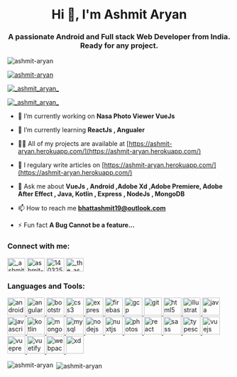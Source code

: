 <h1 align="center">Hi 👋, I'm Ashmit Aryan</h1>
<h3 align="center">A passionate Android and Full stack Web Developer from India. Ready for any project.</h3>

<p align="left"> <img src="https://komarev.com/ghpvc/?username=ashmit-aryan&label=Profile%20views&color=0e75b6&style=flat" alt="ashmit-aryan" /> </p>

<p align="left"> <a href="https://github.com/ryo-ma/github-profile-trophy"><img src="https://github-profile-trophy.vercel.app/?username=ashmit-aryan" alt="ashmit-aryan" /></a> </p>

<p align="left"> <a href="https://twitter.com/_ashmit_aryan_" target="blank"><img src="https://img.shields.io/twitter/follow/_ashmit_aryan_?logo=twitter&style=for-the-badge" alt="_ashmit_aryan_" /></a> </p>
<p align="left"> <a href="https://www.instagram.com/_the_ashmit_aryan_/" target="blank"><img src="https://img.shields.io/instagram/follow/_ashmit_aryan_?logo=instagram&style=for-the-badge" alt="_ashmit_aryan_" /></a> </p>

- 🔭 I’m currently working on **Nasa Photo Viewer VueJs**

- 🌱 I’m currently learning **ReactJs , Angualer**

- 👨‍💻 All of my projects are available at [https://ashmit-aryan.herokuapp.com/](https://ashmit-aryan.herokuapp.com/)

- 📝 I regulary write articles on [https://ashmit-aryan.herokuapp.com/](https://ashmit-aryan.herokuapp.com/)

- 💬 Ask me about **VueJs , Android ,Adobe Xd ,Adobe Premiere, Adobe After Effect , Java, Kotlin , Express , NodeJs , MongoDB**

- 📫 How to reach me **bhattashmit19@outlook.com**

- ⚡ Fun fact **A Bug Cannot be a feature...**

<p align="left">
<h3 align="left">Connect with me:</h3>
<a href="https://twitter.com/_ashmit_aryan_" target="blank"><img align="center" src="https://cdn.jsdelivr.net/npm/simple-icons@3.0.1/icons/twitter.svg" alt="_ashmit_aryan_" height="30" width="40" /></a>
<a href="https://linkedin.com/in/ashmit-aryan" target="blank"><img align="center" src="https://cdn.jsdelivr.net/npm/simple-icons@3.0.1/icons/linkedin.svg" alt="ashmit-aryan" height="30" width="40" /></a>
<a href="https://stackoverflow.com/users/14032522" target="blank"><img align="center" src="https://cdn.jsdelivr.net/npm/simple-icons@3.0.1/icons/stackoverflow.svg" alt="14032522" height="30" width="40" /></a>
<a href="https://instagram.com/_the_ashmit_aryan_" target="blank"><img align="center" src="https://cdn.jsdelivr.net/npm/simple-icons@3.0.1/icons/instagram.svg" alt="_the_ashmit_aryan_" height="30" width="40" /></a>
</p>

<h3 align="left">Languages and Tools:</h3>
<p align="left"> <a href="https://developer.android.com" target="_blank"> <img src="https://devicons.github.io/devicon/devicon.git/icons/android/android-original-wordmark.svg" alt="android" width="40" height="40"/> </a> <a href="https://angular.io" target="_blank"> <img src="https://devicons.github.io/devicon/devicon.git/icons/angularjs/angularjs-original.svg" alt="angularjs" width="40" height="40"/> </a> <a href="https://getbootstrap.com" target="_blank"> <img src="https://devicons.github.io/devicon/devicon.git/icons/bootstrap/bootstrap-plain.svg" alt="bootstrap" width="40" height="40"/> </a> <a href="https://www.w3schools.com/css/" target="_blank"> <img src="https://devicons.github.io/devicon/devicon.git/icons/css3/css3-original-wordmark.svg" alt="css3" width="40" height="40"/> </a> <a href="https://expressjs.com" target="_blank"> <img src="https://devicons.github.io/devicon/devicon.git/icons/express/express-original-wordmark.svg" alt="express" width="40" height="40"/> </a> <a href="https://firebase.google.com/" target="_blank"> <img src="https://www.vectorlogo.zone/logos/firebase/firebase-icon.svg" alt="firebase" width="40" height="40"/> </a> <a href="https://cloud.google.com" target="_blank"> <img src="https://www.vectorlogo.zone/logos/google_cloud/google_cloud-icon.svg" alt="gcp" width="40" height="40"/> </a> <a href="https://git-scm.com/" target="_blank"> <img src="https://www.vectorlogo.zone/logos/git-scm/git-scm-icon.svg" alt="git" width="40" height="40"/> </a> <a href="https://www.w3.org/html/" target="_blank"> <img src="https://devicons.github.io/devicon/devicon.git/icons/html5/html5-original-wordmark.svg" alt="html5" width="40" height="40"/> </a> <a href="https://www.adobe.com/in/products/illustrator.html" target="_blank"> <img src="https://www.vectorlogo.zone/logos/adobe_illustrator/adobe_illustrator-icon.svg" alt="illustrator" width="40" height="40"/> </a> <a href="https://www.java.com" target="_blank"> <img src="https://devicons.github.io/devicon/devicon.git/icons/java/java-original-wordmark.svg" alt="java" width="40" height="40"/> </a> <a href="https://developer.mozilla.org/en-US/docs/Web/JavaScript" target="_blank"> <img src="https://devicons.github.io/devicon/devicon.git/icons/javascript/javascript-original.svg" alt="javascript" width="40" height="40"/> </a> <a href="https://kotlinlang.org" target="_blank"> <img src="https://www.vectorlogo.zone/logos/kotlinlang/kotlinlang-icon.svg" alt="kotlin" width="40" height="40"/> </a> <a href="https://www.mongodb.com/" target="_blank"> <img src="https://devicons.github.io/devicon/devicon.git/icons/mongodb/mongodb-original-wordmark.svg" alt="mongodb" width="40" height="40"/> </a> <a href="https://www.mysql.com/" target="_blank"> <img src="https://devicons.github.io/devicon/devicon.git/icons/mysql/mysql-original-wordmark.svg" alt="mysql" width="40" height="40"/> </a> <a href="https://nodejs.org" target="_blank"> <img src="https://devicons.github.io/devicon/devicon.git/icons/nodejs/nodejs-original-wordmark.svg" alt="nodejs" width="40" height="40"/> </a> <a href="https://nuxtjs.org/" target="_blank"> <img src="https://www.vectorlogo.zone/logos/nuxtjs/nuxtjs-icon.svg" alt="nuxtjs" width="40" height="40"/> </a> <a href="https://www.photoshop.com/en" target="_blank"> <img src="https://devicons.github.io/devicon/devicon.git/icons/photoshop/photoshop-plain.svg" alt="photoshop" width="40" height="40"/> </a> <a href="https://reactjs.org/" target="_blank"> <img src="https://devicons.github.io/devicon/devicon.git/icons/react/react-original-wordmark.svg" alt="react" width="40" height="40"/> </a> <a href="https://sass-lang.com" target="_blank"> <img src="https://devicons.github.io/devicon/devicon.git/icons/sass/sass-original.svg" alt="sass" width="40" height="40"/> </a> <a href="https://www.typescriptlang.org/" target="_blank"> <img src="https://devicons.github.io/devicon/devicon.git/icons/typescript/typescript-original.svg" alt="typescript" width="40" height="40"/> </a> <a href="https://vuejs.org/" target="_blank"> <img src="https://devicons.github.io/devicon/devicon.git/icons/vuejs/vuejs-original-wordmark.svg" alt="vuejs" width="40" height="40"/> </a> <a href="https://vuepress.vuejs.org/" target="_blank"> <img src="https://raw.githubusercontent.com/AliasIO/wappalyzer/master/src/drivers/webextension/images/icons/VuePress.svg" alt="vuepress" width="40" height="40"/> </a> <a href="https://vuetifyjs.com/en/" target="_blank"> <img src="https://bestofjs.org/logos/vuetify.svg" alt="vuetify" width="40" height="40"/> </a> <a href="https://webpack.js.org" target="_blank"> <img src="https://devicons.github.io/devicon/devicon.git/icons/webpack/webpack-original.svg" alt="webpack" width="40" height="40"/> </a> <a href="https://www.adobe.com/products/xd.html" target="_blank"> <img src="https://cdn.worldvectorlogo.com/logos/adobe-xd.svg" alt="xd" width="40" height="40"/> </a> </p>

<p><img align="left" src="https://github-readme-stats.vercel.app/api/top-langs/?username=ashmit-aryan&layout=compact" alt="ashmit-aryan" /></p>

<p>&nbsp;<img align="center" src="https://github-readme-stats.vercel.app/api?username=ashmit-aryan&show_icons=true" alt="ashmit-aryan" /></p>
